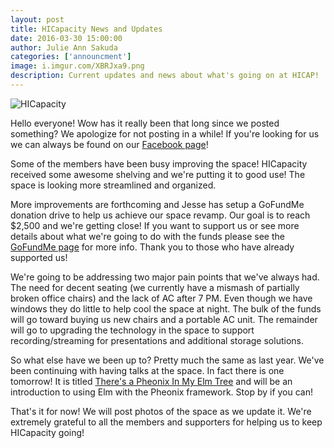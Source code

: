 ```yaml
---
layout: post
title: HICapacity News and Updates
date: 2016-03-30 15:00:00
author: Julie Ann Sakuda
categories: ['announcment']
image: i.imgur.com/XBRJxa9.png
description: Current updates and news about what's going on at HICAP!
---
```

![HICapacity](http://i.imgur.com/XBRJxa9.png)

Hello everyone! Wow has it really been that long since we posted something? We apologize for not posting in a while! If you're looking for us we can always be found on our [Facebook page](https://www.facebook.com/hicapacity/)!

Some of the members have been busy improving the space! HICapacity received some awesome shelving and we're putting it to good use! The space is looking more streamlined and organized.

More improvements are forthcoming and Jesse has setup a GoFundMe donation drive to help us achieve our space revamp. Our goal is to reach $2,500 and we're getting close! If you want to support us or see more details about what we're going to do with the funds please see the [GoFundMe page](https://www.gofundme.com/hjp7xuhw) for more info. Thank you to those who have already supported us!

We're going to be addressing two major pain points that we've always had. The need for decent seating (we currently have a mismash of partially broken office chairs) and the lack of AC after 7 PM. Even though we have windows they do little to help cool the space at night. The bulk of the funds will go toward buying us new chairs and a portable AC unit. The remainder will go to upgrading the technology in the space to support recording/streaming for presentations and additional storage solutions.

So what else have we been up to? Pretty much the same as last year. We've been continuing with having talks at the space. In fact there is one tomorrow! It is titled [There's a Pheonix In My Elm Tree](https://hnl.io/events/256?n=There-s-a-Phoenix-In-My-Elm-Tree) and will be an introduction to using Elm with the Pheonix framework. Stop by if you can!

That's it for now! We will post photos of the space as we update it. We're extremely grateful to all the members and supporters for helping us to keep HICapacity going!
